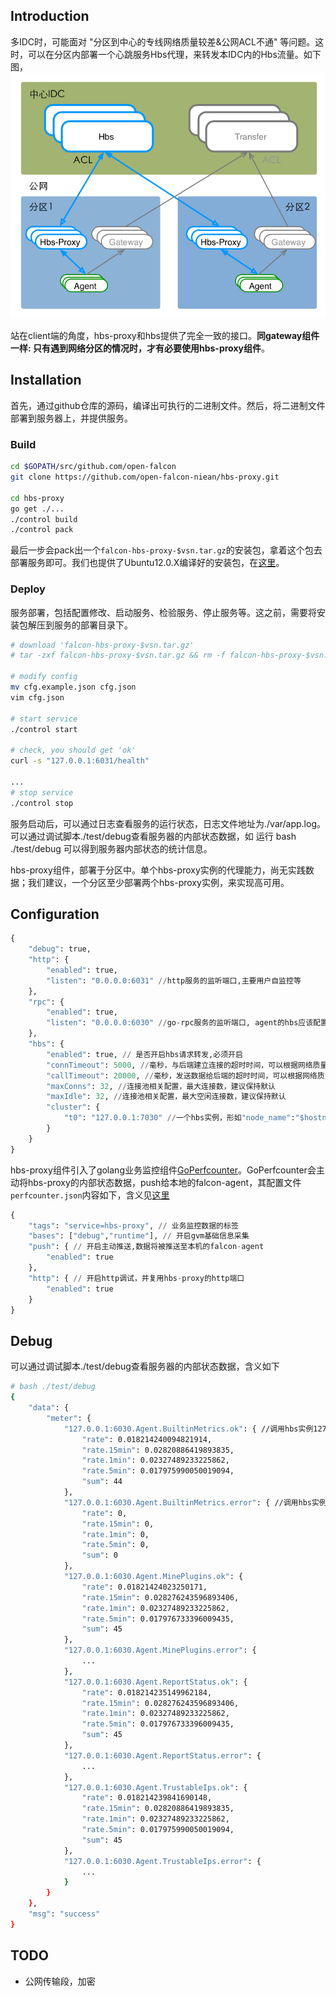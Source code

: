 ## Introduction

多IDC时，可能面对 "分区到中心的专线网络质量较差&公网ACL不通" 等问题。这时，可以在分区内部署一个心跳服务Hbs代理，来转发本IDC内的Hbs流量。如下图，
![hbs-proxy.png](https://raw.githubusercontent.com/niean/niean.common.store/master/images/open-falcon/hbs-proxy/hbs-proxy.png)

站在client端的角度，hbs-proxy和hbs提供了完全一致的接口。**同gateway组件一样: 只有遇到网络分区的情况时，才有必要使用hbs-proxy组件**。

## Installation

首先，通过github仓库的源码，编译出可执行的二进制文件。然后，将二进制文件部署到服务器上，并提供服务。

### Build

```bash
cd $GOPATH/src/github.com/open-falcon
git clone https://github.com/open-falcon-niean/hbs-proxy.git

cd hbs-proxy
go get ./...
./control build
./control pack
```
最后一步会pack出一个`falcon-hbs-proxy-$vsn.tar.gz`的安装包，拿着这个包去部署服务即可。我们也提供了Ubuntu12.0.X编译好的安装包，在[这里]()。

### Deploy
服务部署，包括配置修改、启动服务、检验服务、停止服务等。这之前，需要将安装包解压到服务的部署目录下。

```bash
# download 'falcon-hbs-proxy-$vsn.tar.gz'
# tar -zxf falcon-hbs-proxy-$vsn.tar.gz && rm -f falcon-hbs-proxy-$vsn.tar.gz

# modify config
mv cfg.example.json cfg.json
vim cfg.json

# start service
./control start

# check, you should get 'ok'
curl -s "127.0.0.1:6031/health"

...
# stop service
./control stop

```
服务启动后，可以通过日志查看服务的运行状态，日志文件地址为./var/app.log。可以通过调试脚本./test/debug查看服务器的内部状态数据，如 运行 bash ./test/debug 可以得到服务器内部状态的统计信息。

hbs-proxy组件，部署于分区中。单个hbs-proxy实例的代理能力，尚无实践数据；我们建议，一个分区至少部署两个hbs-proxy实例，来实现高可用。


## Configuration

```python
{
    "debug": true,
    "http": {
        "enabled": true,
        "listen": "0.0.0.0:6031" //http服务的监听端口,主要用户自监控等
    },
    "rpc": {
        "enabled": true,
        "listen": "0.0.0.0:6030" //go-rpc服务的监听端口, agent的hbs应该配置为这个端口
    },
    "hbs": {
        "enabled": true, // 是否开启hbs请求转发,必须开启
        "connTimeout": 5000, //毫秒，与后端建立连接的超时时间，可以根据网络质量微调，建议保持默认
        "callTimeout": 20000, //毫秒，发送数据给后端的超时时间，可以根据网络质量微调，建议保持默认
        "maxConns": 32, //连接池相关配置，最大连接数，建议保持默认
        "maxIdle": 32, //连接池相关配置，最大空闲连接数，建议保持默认
        "cluster": {
            "t0": "127.0.0.1:7030" //一个hbs实例，形如"node_name":"$hostname:$port"
        }
    }
}
```

hbs-proxy组件引入了golang业务监控组件[GoPerfcounter](https://github.com/niean/goperfcounter)。GoPerfcounter会主动将hbs-proxy的内部状态数据，push给本地的falcon-agent，其配置文件`perfcounter.json`内容如下，含义见[这里](https://github.com/niean/goperfcounter/blob/master/README.md#配置)

```python
{
    "tags": "service=hbs-proxy", // 业务监控数据的标签
    "bases": ["debug","runtime"], // 开启gvm基础信息采集
    "push": { // 开启主动推送,数据将被推送至本机的falcon-agent
        "enabled": true
    },
    "http": { // 开启http调试，并复用hbs-proxy的http端口
        "enabled": true
    }
}
```

## Debug
可以通过调试脚本./test/debug查看服务器的内部状态数据，含义如下

```bash
# bash ./test/debug
{
    "data": {
        "meter": {
            "127.0.0.1:6030.Agent.BuiltinMetrics.ok": { //调用hbs实例127.0.0.1:6030的rpc接口Agent.BuiltinMetrics，结果为成功，统计情况。下同
                "rate": 0.018214240094821914,
                "rate.15min": 0.02820886419893835,
                "rate.1min": 0.02327489233225862,
                "rate.5min": 0.017975990050019094,
                "sum": 44
            },
            "127.0.0.1:6030.Agent.BuiltinMetrics.error": { //调用hbs实例127.0.0.1:6030的rpc接口Agent.BuiltinMetrics，结果为失败，统计情况。下同
                "rate": 0,
                "rate.15min": 0,
                "rate.1min": 0,
                "rate.5min": 0,
                "sum": 0
            },      
            "127.0.0.1:6030.Agent.MinePlugins.ok": {
                "rate": 0.01821424023250171,
                "rate.15min": 0.028276243596893406,
                "rate.1min": 0.02327489233225862,
                "rate.5min": 0.017976733396009435,
                "sum": 45
            },
            "127.0.0.1:6030.Agent.MinePlugins.error": {
            	...
            },
            "127.0.0.1:6030.Agent.ReportStatus.ok": {
                "rate": 0.018214235149962184,
                "rate.15min": 0.028276243596893406,
                "rate.1min": 0.02327489233225862,
                "rate.5min": 0.017976733396009435,
                "sum": 45
            },
            "127.0.0.1:6030.Agent.ReportStatus.error": {
            	...
            },
            "127.0.0.1:6030.Agent.TrustableIps.ok": {
                "rate": 0.018214239841690148,
                "rate.15min": 0.02820886419893835,
                "rate.1min": 0.02327489233225862,
                "rate.5min": 0.017975990050019094,
                "sum": 45
            },
            "127.0.0.1:6030.Agent.TrustableIps.error": {
            	...
            }
        }
    },
    "msg": "success"
}

```

## TODO
+ 公网传输段，加密